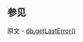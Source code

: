 ## 参见

原文 - [db.getLastError()]( https://docs.mongodb.com/manual/reference/method/db.getLastError/ )


